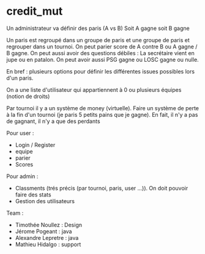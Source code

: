 # credit_mut
Un administrateur va définir des paris (A vs B)
Soit A gagne soit B gagne

Un paris est regroupé dans un groupe de paris et une groupe de paris et regrouper dans un tournoi.
On peut parier score de A contre B ou A gagne / B gagne. 
On peut aussi avoir des questions débiles : La secrétaire vient en jupe ou en patalon. On peut avoir aussi PSG gagne ou LOSC gagne ou nulle.

En bref : plusieurs options pour définir les différentes issues possibles lors d'un paris.

On a une liste d'utilisateur qui appartiennent à 0 ou plusieurs équipes (notion de droits)

Par tournoi il y a un système de money (virtuelle).
Faire un système de perte à la fin d'un tournoi (je paris 5 petits pains que je gagne).
En fait, il n'y a pas de gagnant, il n'y a que des perdants

Pour user :
- Login / Register
- equipe
- parier
- Scores

Pour admin :
- Classments (trés précis (par tournoi, paris, user ...)). On doit pouvoir faire des stats
- Gestion des utilisateurs

Team :
- Timothée Noullez : Design
- Jérome Pogeant : java
- Alexandre Lepretre : java
- Mathieu Hidalgo : support
